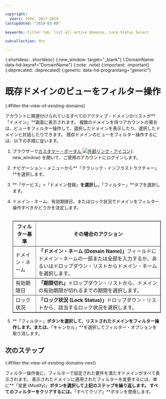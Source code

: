 ```yaml
---

copyright:
  years: 1994, 2017-2019
lastupdated: "2019-03-08"

keywords: Filter tab, list all active domains, Lock Status Select

subcollection: dns

---
```


{:shortdesc: .shortdesc}
{:new_window: target="_blank"}
{:DomainName: data-hd-keyref="DomainName"}
{:note: .note}
{:important: .important}
{:deprecated: .deprecated}
{:generic: data-hd-programlang="generic"}

# 既存ドメインのビューをフィルター操作
{:#filter-the-view-of-existing-domains}

アカウントに関連付けられているすべてのアクティブ・ドメインのリストが**「ドメイン」**画面に表示されます。 複数のドメインを持つアカウントの場合は、ビューをフィルター操作して、選択したドメインを表示したり、選択したドメインと対話したりできます。 既存ドメインのビューをフィルター操作するには、以下の手順に従います。

1. ブラウザーで[カスタマー・ポータル ![外部リンク・アイコン](../../icons/launch-glyph.svg "外部リンク・アイコン")](https://{DomainName}/){: new_window} を開いて、ご使用のアカウントにログインします。
1. ナビゲーション・メニューから**「クラシック・インフラストラクチャー」**を選択します。
2. **「サービス」>「ドメイン登録」**を選択し、**「フィルター」**タブを選択します。
3. ドメイン・ネーム、有効期限日、またはロック状況でドメインをフィルター操作すべきかどうかを決定します。<br/><br/><table border="1"><tbody><tr><th>フィルター基準</th><th>その場合のアクション</th></tr><tr><td>ドメイン・ネーム</td><td><strong>「ドメイン・ネーム (Domain Name)」</strong>フィールドにドメイン・ネームの一部または全部を入力するか、あるいはドロップダウン・リストからドメイン・ネームを選択します。</td></tr><tr><td>有効期限日</td><td><strong>「期限切れ」</strong>ドロップダウン・リストから、ドメインの有効期限が切れるまでの期間を選択します。</td></tr><tr><td>ロック状況</td><td><strong>「ロック状況 (Lock Status)」</strong>ドロップダウン・リストから、該当するロック状況を選択します。</td></tr></tbody></table>

4. **「フィルター」**ボタンを選択して、リストされたドメインをフィルター操作します。または、**「キャンセル」**を選択してフィルター・オプションを取り消します。

## 次のステップ
{:#filter-the-view-of-existing-domains-next}

フィルター操作後に、フィルターで設定された要件を満たすドメインがすべて表示されます。 表示されたドメインに適用されたフィルターを変更するには、単に**「変更 (Modify)」**ボタンを選択して上記のステップを繰り返します。 すべてのフィルターをクリアするには、**「すべてクリア」**ボタンを使用します。

